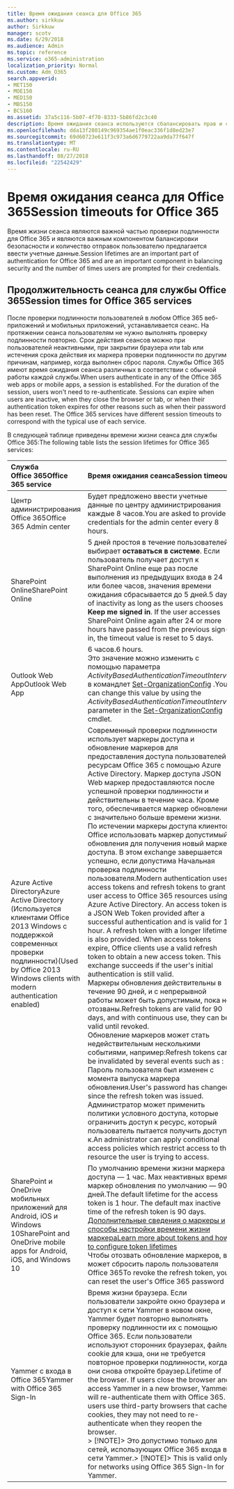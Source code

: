 ```yaml
---
title: Время ожидания сеанса для Office 365
ms.author: sirkkuw
author: Sirkkuw
manager: scotv
ms.date: 6/29/2018
ms.audience: Admin
ms.topic: reference
ms.service: o365-administration
localization_priority: Normal
ms.custom: Adm_O365
search.appverid:
- MET150
- MOE150
- MED150
- MBS150
- BCS160
ms.assetid: 37a5c116-5b07-4f70-8333-5b86fd2c3c40
description: Время ожидания сеанса используются сбалансировать прав и специальных возможностей в клиентских приложениях Office 365.
ms.openlocfilehash: dda13f280149c969354ae1f0eac336f1d8ed23e7
ms.sourcegitcommit: 69d60723e611f3c973a6d6779722aa9da77f647f
ms.translationtype: MT
ms.contentlocale: ru-RU
ms.lasthandoff: 08/27/2018
ms.locfileid: "22542429"
---
```

# <a name="session-timeouts-for-office-365"></a><span data-ttu-id="9e170-103">Время ожидания сеанса для Office 365</span><span class="sxs-lookup"><span data-stu-id="9e170-103">Session timeouts for Office 365</span></span>

<span data-ttu-id="9e170-104">Время жизни сеанса являются важной частью проверки подлинности для Office 365 и являются важным компонентом балансировки безопасности и количество отправок пользователю предлагается ввести учетные данные.</span><span class="sxs-lookup"><span data-stu-id="9e170-104">Session lifetimes are an important part of authentication for Office 365 and are an important component in balancing security and the number of times users are prompted for their credentials.</span></span>
  
## <a name="session-times-for-office-365-services"></a><span data-ttu-id="9e170-105">Продолжительность сеанса для службы Office 365</span><span class="sxs-lookup"><span data-stu-id="9e170-105">Session times for Office 365 services</span></span>

<span data-ttu-id="9e170-p101">После проверки подлинности пользователей в любом Office 365 веб-приложений и мобильных приложений, устанавливается сеанс. На протяжении сеанса пользователям не нужно выполнять проверку подлинности повторно. Срок действия сеансов можно при пользователей неактивными, при закрытии браузера или tab или истечения срока действия их маркера проверки подлинности по другим причинам, например, когда выполнен сброс пароля. Службы Office 365 имеют время ожидания сеанса различных в соответствии с обычной работы каждой службы.</span><span class="sxs-lookup"><span data-stu-id="9e170-p101">When users authenticate in any of the Office 365 web apps or mobile apps, a session is established. For the duration of the session, users won't need to re-authenticate. Sessions can expire when users are inactive, when they close the browser or tab, or when their authentication token expires for other reasons such as when their password has been reset. The Office 365 services have different session timeouts to correspond with the typical use of each service.</span></span>
  
<span data-ttu-id="9e170-110">В следующей таблице приведены времени жизни сеанса для службы Office 365:</span><span class="sxs-lookup"><span data-stu-id="9e170-110">The following table lists the session lifetimes for Office 365 services:</span></span>
  
|<span data-ttu-id="9e170-111">**Служба Office 365**</span><span class="sxs-lookup"><span data-stu-id="9e170-111">**Office 365 service**</span></span>|<span data-ttu-id="9e170-112">**Время ожидания сеанса**</span><span class="sxs-lookup"><span data-stu-id="9e170-112">**Session timeout**</span></span>|
|:-----|:-----|
|<span data-ttu-id="9e170-113">Центр администрирования Office 365</span><span class="sxs-lookup"><span data-stu-id="9e170-113">Office 365 Admin center</span></span>  <br/> |<span data-ttu-id="9e170-114">Будет предложено ввести учетные данные по центру администрирования каждые 8 часов.</span><span class="sxs-lookup"><span data-stu-id="9e170-114">You are asked to provide credentials for the admin center every 8 hours.</span></span>  <br/> |
|<span data-ttu-id="9e170-115">SharePoint Online</span><span class="sxs-lookup"><span data-stu-id="9e170-115">SharePoint Online</span></span>  <br/> |<span data-ttu-id="9e170-p102">5 дней простоя в течение пользователей выбирает **оставаться в системе**. Если пользователь получает доступ к SharePoint Online еще раз после выполнения из предыдущих входа в 24 или более часов, значения времени ожидания сбрасывается до 5 дней.</span><span class="sxs-lookup"><span data-stu-id="9e170-p102">5 days of inactivity as long as the users chooses **Keep me signed in**. If the user accesses SharePoint Online again after 24 or more hours have passed from the previous sign-in, the timeout value is reset to 5 days.  </span></span><br/> |
|<span data-ttu-id="9e170-118">Outlook Web App</span><span class="sxs-lookup"><span data-stu-id="9e170-118">Outlook Web App</span></span>  <br/> |<span data-ttu-id="9e170-119">6 часов.</span><span class="sxs-lookup"><span data-stu-id="9e170-119">6 hours.</span></span>  <br/> <span data-ttu-id="9e170-120">Это значение можно изменить с помощью параметра _ActivityBasedAuthenticationTimeoutInterval_ в командлет [Set-OrganizationConfig](https://go.microsoft.com/fwlink/p/?LinkId=615378) .</span><span class="sxs-lookup"><span data-stu-id="9e170-120">You can change this value by using the  _ActivityBasedAuthenticationTimeoutInterval_ parameter in the [Set-OrganizationConfig](https://go.microsoft.com/fwlink/p/?LinkId=615378) cmdlet.</span></span>  <br/> |
|<span data-ttu-id="9e170-121">Azure Active Directory</span><span class="sxs-lookup"><span data-stu-id="9e170-121">Azure Active Directory</span></span>  <br/> <span data-ttu-id="9e170-122">(Используется клиентами Office 2013 Windows с поддержкой современных проверки подлинности)</span><span class="sxs-lookup"><span data-stu-id="9e170-122">(Used by Office 2013 Windows clients with modern authentication enabled)</span></span>  <br/> | <span data-ttu-id="9e170-p103">Современный проверки подлинности использует маркеры доступа и обновление маркеров для предоставления доступа пользователей к ресурсам Office 365 с помощью Azure Active Directory. Маркер доступа JSON Web маркер предоставляются после успешной проверки подлинности и действительны в течение часа. Кроме того, обеспечивается маркер обновления с значительно больше времени жизни. По истечении маркеры доступа клиентов Office использовать маркер допустимый обновления для получения новый маркер доступа. В этом exchange завершается успешно, если допустима Начальная проверка подлинности пользователя.</span><span class="sxs-lookup"><span data-stu-id="9e170-p103">Modern authentication uses access tokens and refresh tokens to grant user access to Office 365 resources using Azure Active Directory. An access token is a JSON Web Token provided after a successful authentication and is valid for 1 hour. A refresh token with a longer lifetime is also provided. When access tokens expire, Office clients use a valid refresh token to obtain a new access token. This exchange succeeds if the user's initial authentication is still valid.</span></span>  <br/>  <span data-ttu-id="9e170-128">Маркеры обновления действительны в течение 90 дней, и с непрерывной работы может быть допустимым, пока не отозваны.</span><span class="sxs-lookup"><span data-stu-id="9e170-128">Refresh tokens are valid for 90 days, and with continuous use, they can be valid until revoked.</span></span>  <br/>  <span data-ttu-id="9e170-129">Обновление маркеров может стать недействительным несколькими событиями, например:</span><span class="sxs-lookup"><span data-stu-id="9e170-129">Refresh tokens can be invalidated by several events such as :</span></span>  <br/>  <span data-ttu-id="9e170-130">Пароль пользователя был изменен с момента выпуска маркера обновления.</span><span class="sxs-lookup"><span data-stu-id="9e170-130">User's password has changed since the refresh token was issued.</span></span>  <br/>  <span data-ttu-id="9e170-131">Администратор может применить политики условного доступа, которые ограничить доступ к ресурс, который пользователь пытается получить доступ к.</span><span class="sxs-lookup"><span data-stu-id="9e170-131">An administrator can apply conditional access policies which restrict access to the resource the user is trying to access.</span></span>  <br/> |
|<span data-ttu-id="9e170-132">SharePoint и OneDrive мобильных приложений для Android, iOS и Windows 10</span><span class="sxs-lookup"><span data-stu-id="9e170-132">SharePoint and OneDrive mobile apps for Android, iOS, and Windows 10</span></span>  <br/> |<span data-ttu-id="9e170-p104">По умолчанию времени жизни маркера доступа — 1 час. Max неактивных время маркер обновления по умолчанию — 90 дней.</span><span class="sxs-lookup"><span data-stu-id="9e170-p104">The default lifetime for the access token is 1 hour. The default max inactive time of the refresh token is 90 days.  </span></span><br/> [<span data-ttu-id="9e170-135">Дополнительные сведения о маркеры и способы настройки времени жизни маркера</span><span class="sxs-lookup"><span data-stu-id="9e170-135">Learn more about tokens and how to configure token lifetimes</span></span>](https://docs.microsoft.com/en-us/azure/active-directory/active-directory-configurable-token-lifetimes) <br/> <span data-ttu-id="9e170-136">Чтобы отозвать обновление маркеров, вы может сбросить пароль пользователя Office 365</span><span class="sxs-lookup"><span data-stu-id="9e170-136">To revoke the refresh token, you can reset the user's Office 365 password</span></span>  <br/> |
|<span data-ttu-id="9e170-137">Yammer с входа в Office 365</span><span class="sxs-lookup"><span data-stu-id="9e170-137">Yammer with Office 365 Sign-In</span></span>  <br/> |<span data-ttu-id="9e170-p105">Время жизни браузера. Если пользователи закройте окно браузера и доступ к сети Yammer в новом окне, Yammer будет повторно выполнять проверку подлинности их с помощью Office 365. Если пользователи используют сторонних браузерах, файлы cookie для кэша, они не требуется повторное проверки подлинности, когда они снова откройте браузер.</span><span class="sxs-lookup"><span data-stu-id="9e170-p105">Lifetime of the browser. If users close the browser and access Yammer in a new browser, Yammer will re-authenticate them with Office 365. If users use third-party browsers that cache cookies, they may not need to re-authenticate when they reopen the browser.  </span></span><br/> <span data-ttu-id="9e170-141">> [!NOTE]> Это допустимо только для сетей, использующих Office 365 входа в сети Yammer.</span><span class="sxs-lookup"><span data-stu-id="9e170-141">> [!NOTE]> This is valid only for networks using Office 365 Sign-In for Yammer.</span></span>           |
   

